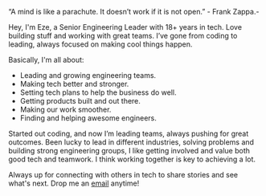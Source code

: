 “A mind is like a parachute. It doesn’t work if it is not open.” - Frank Zappa.-

Hey, I'm Eze, a Senior Engineering Leader with 18+ years in tech. Love building stuff and working with great teams. I’ve gone from coding to leading, always focused on making cool things happen.

Basically, I'm all about:
- Leading and growing engineering teams.
- Making tech better and stronger.
- Setting tech plans to help the business do well.
- Getting products built and out there.
- Making our work smoother.
- Finding and helping awesome engineers.

Started out coding, and now I’m leading teams, always pushing for great outcomes. Been lucky to lead in different industries, solving problems and building strong engineering groups, I like getting involved and value both good tech and teamwork. I think working together is key to achieving a lot.

Always up for connecting with others in tech to share stories and see what's next. Drop me an [email](mailto:e@maraschio.com) anytime!
